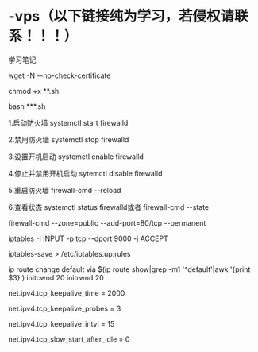 # -vps（以下链接纯为学习，若侵权请联系！！！）
学习笔记


wget -N --no-check-certificate

chmod +x **.sh

bash ***.sh


1.启动防火墙
systemctl start firewalld 

2.禁用防火墙
systemctl stop firewalld

3.设置开机启动
systemctl enable firewalld

4.停止并禁用开机启动
sytemctl disable firewalld

5.重启防火墙
firewall-cmd --reload

6.查看状态
systemctl status firewalld或者 firewall-cmd --state

firewall-cmd --zone=public --add-port=80/tcp  --permanent

iptables -I INPUT -p tcp --dport 9000 -j ACCEPT

iptables-save > /etc/iptables.up.rules

ip route change default via $(ip route show|grep -m1 '^default'|awk '{print $3}') initcwnd 20 initrwnd 20

net.ipv4.tcp_keepalive_time = 2000

net.ipv4.tcp_keepalive_probes = 3

net.ipv4.tcp_keepalive_intvl = 15

net.ipv4.tcp_slow_start_after_idle = 0
